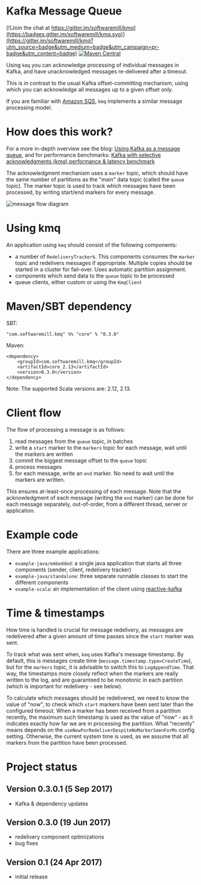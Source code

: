 # Kafka Message Queue

[![Join the chat at https://gitter.im/softwaremill/kmq](https://badges.gitter.im/softwaremill/kmq.svg)](https://gitter.im/softwaremill/kmq?utm_source=badge&utm_medium=badge&utm_campaign=pr-badge&utm_content=badge)
[![Maven Central](https://maven-badges.herokuapp.com/maven-central/com.softwaremill.kmq/core_2.12/badge.svg)](https://maven-badges.herokuapp.com/maven-central/com.softwaremill.kmq/core_2.12)

Using `kmq` you can acknowledge processing of individual messages in Kafka, and have unacknowledged messages 
re-delivered after a timeout. 

This is in contrast to the usual Kafka offset-committing mechanism, using which you can acknowledge all messages
up to a given offset only. 

If you are familiar with [Amazon SQS](https://aws.amazon.com/sqs/), `kmq` implements a similar message processing
model.

# How does this work?

For a more in-depth overview see the blog: [Using Kafka as a message queue](https://softwaremill.com/using-kafka-as-a-message-queue/),
and for performance benchmarks: [Kafka with selective acknowledgments (kmq) performance & latency benchmark](https://softwaremill.com/kafka-with-selective-acknowledgments-performance/)

The acknowledgment mechanism uses a `marker` topic, which should have the same number of partitions as the "main"
data topic (called the `queue` topic). The marker topic is used to track which messages have been processed, by 
writing start/end  markers for every message.

![message flow diagram](https://github.com/softwaremill/kmq/blob/master/kmq.png?raw=true)

# Using kmq

An application using `kmq` should consist of the following components:

* a number of `RedeliveryTracker`s. This components consumes the `marker` topic and redelivers messages if appropriate. 
Multiple copies should be started in a cluster for fail-over. Uses automatic partition assignment.
* components which send data to the `queue` topic to be processed
* queue clients, either custom or using the `KmqClient`     

# Maven/SBT dependency

SBT:

    "com.softwaremill.kmq" %% "core" % "0.3.0"

Maven:

    <dependency>
        <groupId>com.softwaremill.kmq</groupId>
        <artifactId>core_2.13</artifactId>
        <version>0.3.0</version>
    </dependency>

Note: The supported Scala versions are: 2.12, 2.13.

# Client flow

The flow of processing a message is as follows:

1. read messages from the `queue` topic, in batches
2. write a `start` marker to the `markers` topic for each message, wait until the markers are written
3. commit the biggest message offset to the `queue` topic
4. process messages
5. for each message, write an `end` marker. No need to wait until the markers are written.

This ensures at-least-once processing of each message. Note that the acknowledgment of each message (writing the 
`end` marker) can be done for each message separately, out-of-order, from a different thread, server or application.

# Example code

There are three example applications:

* `example-java/embedded`: a single java application that starts all three components (sender, client, redelivery tracker)
* `example-java/standalone`: three separate runnable classes to start the different components
* `example-scala`: an implementation of the client using [reactive-kafka](https://github.com/akka/reactive-kafka)

# Time & timestamps

How time is handled is crucial for message redelivery, as messages are redelivered after a given amount of time passes
since the `start` marker was sent.

To track what was sent when, `kmq` uses Kafka's message timestamp. By default, this is messages create time
(`message.timestamp.type=CreateTime`), but for the `markers` topic, it is advisable to switch this to `LogAppendTime`.
That way, the timestamps more closely reflect when the markers are really written to the log, and are guaranteed to be
monotonic in each partition (which is important for redelivery - see below).

To calculate which messages should be redelivered, we need to know the value of "now", to check which `start` markers
have been sent later than the configured timeout. When a marker has been received from a partition recently, the
maximum such timestamp is used as the value of "now" - as it indicates exactly how far we are in processing the
partition. What "recently" means depends on the `useNowForRedeliverDespiteNoMarkerSeenForMs` config setting. Otherwise,
the current system time is used, as we assume that all markers from the partition have been processed.

# Project status

## Version 0.3.0.1 (5 Sep 2017)

* Kafka & dependency updates

## Version 0.3.0 (19 Jun 2017)

* redelivery component optimizations
* bug fixes

## Version 0.1 (24 Apr 2017)

* initial release